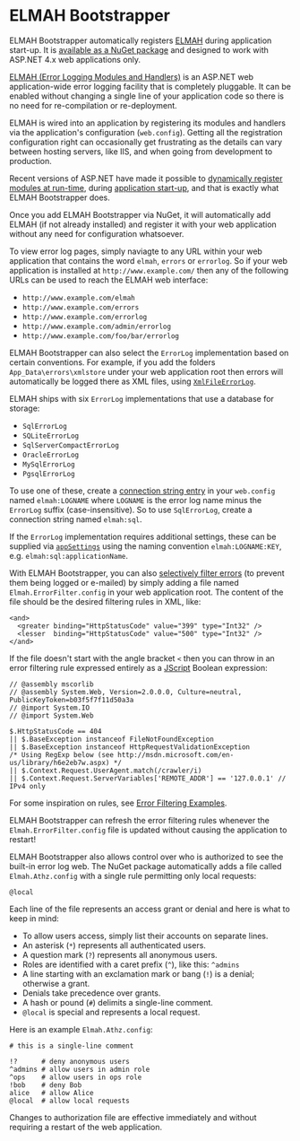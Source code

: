 # ELMAH Bootstrapper

ELMAH Bootstrapper automatically registers [ELMAH][elmah] during application
start-up. It is [available as a NuGet package][pkg] and designed to work with
ASP.NET 4.x web applications only.

[ELMAH (Error Logging Modules and Handlers)][elmah] is an ASP.NET web
application-wide error logging facility that is completely pluggable. It can be
enabled without changing a single line of your application code so there is no
need for re-compilation or re-deployment.

ELMAH is wired into an application by registering its modules and handlers via
the application's configuration (`web.config`). Getting all the registration
configuration right can occasionally get frustrating as the details can vary
between hosting servers, like IIS, and when going from development to
production.

Recent versions of ASP.NET have made it possible to [dynamically register
modules at run-time][regmod], during [application start-up][appstart], and
that is exactly what ELMAH Bootstrapper does.

Once you add ELMAH Bootstrapper via NuGet, it will automatically add ELMAH (if
not already installed) and register it with your web application without any
need for configuration whatsoever.

To view error log pages, simply naviagte to any URL within your web application
that contains the word `elmah`, `errors` or `errorlog`. So if your
web application is installed at `http://www.example.com/` then any of the
following URLs can be used to reach the ELMAH web interface:

- `http://www.example.com/elmah`
- `http://www.example.com/errors`
- `http://www.example.com/errorlog`
- `http://www.example.com/admin/errorlog`
- `http://www.example.com/foo/bar/errorlog`

ELMAH Bootstrapper can also select the `ErrorLog` implementation based on
certain conventions. For example, if you add the folders `App_Data\errors\xmlstore`
under your web application root then errors will automatically be logged there
as XML files, using [`XmlFileErrorLog`][xmllog].

ELMAH ships with six `ErrorLog` implementations that use a database for
storage:

- `SqlErrorLog`
- `SQLiteErrorLog`
- `SqlServerCompactErrorLog`
- `OracleErrorLog`
- `MySqlErrorLog`
- `PgsqlErrorLog`

To use one of these, create a [connection string entry][csadd] in your
`web.config` named `elmah:LOGNAME` where `LOGNAME` is the error log name
minus the `ErrorLog` suffix (case-insensitive). So to use `SqlErrorLog`,
create a connection string named `elmah:sql`.

If the `ErrorLog` implementation requires additional settings, these can
be supplied via [`appSettings`][appSettings] using the naming convention
`elmah:LOGNAME:KEY`, e.g. `elmah:sql:applicationName`.

With ELMAH Bootstrapper, you can also [selectively filter errors][filter] (to
prevent them being logged or e-mailed) by simply adding a file named
`Elmah.ErrorFilter.config` in your web application root. The content of the
file should be the desired filtering rules in XML, like:

    <and>
      <greater binding="HttpStatusCode" value="399" type="Int32" />
      <lesser  binding="HttpStatusCode" value="500" type="Int32" />
    </and>

If the file doesn't start with the angle bracket `<` then you can throw in
an error filtering rule expressed entirely as a [JScript][jsfltr] Boolean
expression:

    // @assembly mscorlib
    // @assembly System.Web, Version=2.0.0.0, Culture=neutral, PublicKeyToken=b03f5f7f11d50a3a
    // @import System.IO
    // @import System.Web

    $.HttpStatusCode == 404
    || $.BaseException instanceof FileNotFoundException
    || $.BaseException instanceof HttpRequestValidationException
    /* Using RegExp below (see http://msdn.microsoft.com/en-us/library/h6e2eb7w.aspx) */
    || $.Context.Request.UserAgent.match(/crawler/i)
    || $.Context.Request.ServerVariables['REMOTE_ADDR'] == '127.0.0.1' // IPv4 only

For some inspiration on rules, see [Error Filtering Examples][fltreg].

ELMAH Bootstrapper can refresh the error filtering rules whenever the
`Elmah.ErrorFilter.config` file is updated without causing the application to
restart!

ELMAH Bootstrapper also allows control over who is authorized to see the
built-in error log web. The NuGet package automatically adds a file called
`Elmah.Athz.config` with a single rule permitting only local requests:

    @local

Each line of the file represents an access grant or denial and here is what to
keep in mind:

- To allow users access, simply list their accounts on separate lines.
- An asterisk (`*`) represents all authenticated users.
- A question mark (`?`) represents all anonymous users.
- Roles are identified with a caret prefix (`^`), like this: `^admins`
- A line starting with an exclamation mark or bang (`!`) is a denial;
  otherwise a grant.
- Denials take precedence over grants.
- A hash or pound (`#`) delimits a single-line comment.
- `@local` is special and represents a local request.

Here is an example `Elmah.Athz.config`:

    # this is a single-line comment

    !?      # deny anonymous users
    ^admins # allow users in admin role
    ^ops    # allow users in ops role
    !bob    # deny Bob
    alice   # allow Alice
    @local  # allow local requests

Changes to authorization file are effective immediately and without requiring
a restart of the web application.


  [elmah]: https://elmah.github.io/
  [pkg]: https://www.nuget.org/packages/elmah.bootstrapper
  [aspnet]: http://www.asp.net/
  [regmod]: https://msdn.microsoft.com/en-us/library/system.web.httpapplication.registermodule.aspx
  [appstart]: https://msdn.microsoft.com/en-us/library/system.web.preapplicationstartmethodattribute.aspx
  [xmllog]: https://www.nuget.org/packages/elmah.xml/
  [csadd]: https://msdn.microsoft.com/en-us/library/vstudio/htw9h4z3(v=vs.100).aspx
  [appSettings]: https://msdn.microsoft.com/en-us/library/vstudio/ms228154(v=vs.100).aspx
  [filter]: https://elmah.github.io/a/error-filtering/
  [fltreg]: https://elmah.github.io/a/error-filtering/
  [jsfltr]: https://elmah.github.io/a/error-filtering/#using-jscript
